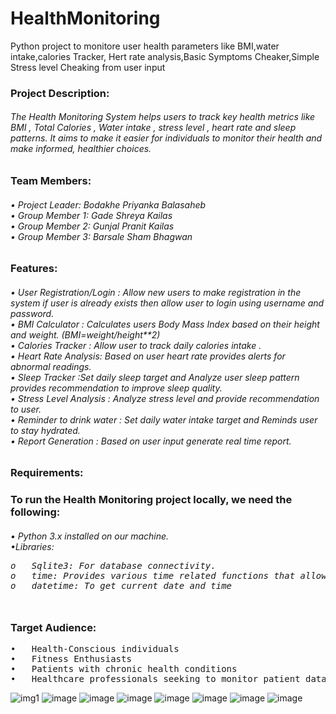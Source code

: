 # HealthMonitoring 
Python project to monitore user health parameters like BMI,water intake,calories Tracker, Hert rate analysis,Basic Symptoms Cheaker,Simple Stress level Cheaking from user input

<h3>Project Description:</h3>
<h6> 
	The Health Monitoring System helps users to track key health metrics like BMI , Total Calories , Water intake , stress level , heart rate and sleep patterns.
It aims to make it easier for individuals to monitor their health and make informed, healthier choices.

</h6>
<h3>Team Members:</h3>
<h6>
•	Project Leader: Bodakhe Priyanka Balasaheb
<br>•	Group Member 1: Gade Shreya Kailas
<br>•	Group Member 2: Gunjal Pranit Kailas
<br>•	Group Member 3: Barsale Sham Bhagwan
</h6>
  
<h3>Features:</h3>
<h6>
•	User Registration/Login : Allow new users to make registration in the system if user is already exists then allow user to login using username and password.
<br>•	BMI Calculator :</strong> Calculates users Body Mass Index based on their height and weight. (BMI=weight/height**2)
<br>•	Calories Tracker : Allow user to track daily calories intake .
<br>•	Heart Rate Analysis: Based on user heart rate provides alerts for abnormal readings.
<br>•	Sleep Tracker :Set daily sleep target and  Analyze user sleep pattern provides recommendation to improve sleep quality.
<br>•	Stress Level Analysis : Analyze stress level and provide recommendation to user.
<br>•	Reminder to drink  water : Set daily water intake target and Reminds user to stay hydrated. 
<br>•	Report Generation : Based on user input generate real time report.
</h6>

<h3>Requirements:</h3>
<h3>To run the Health Monitoring  project locally, we need the following:</h3>
<h6>
•	Python 3.x installed on our machine.
<br>•Libraries:
<p>
  <pre>
o	Sqlite3: For database connectivity.
o	time: Provides various time related functions that allow user to work with times , dates , and timestamps.
o	datetime: To get current date and time 
  </pre>
</p>
</h6>

</h6>
<h3>Target Audience:</h3>
<p>
<pre>
•	Health-Conscious individuals
•	Fitness Enthusiasts
•	Patients with chronic health conditions 
•	Healthcare professionals seeking to monitor patient data
</pre>
</p>

![img1](https://github.com/user-attachments/assets/fcb8b903-0242-48db-bcd8-c366a86ce746)
![image](https://github.com/user-attachments/assets/2c72e8a4-ebc2-4f5c-8b9d-42d6be553a06)
![image](https://github.com/user-attachments/assets/4d99c34f-3dda-434a-a0d6-7717090b81df)
![image](https://github.com/user-attachments/assets/c1ff47e5-9155-4ff3-bd03-31ff8577586a)
![image](https://github.com/user-attachments/assets/9c86dd21-9e43-4d49-a709-6d70881fd090)
![image](https://github.com/user-attachments/assets/eb4cc75e-c549-41f8-a13a-01c4c29b5442)
![image](https://github.com/user-attachments/assets/73c9786e-8592-4430-af78-7f91405610fc)
![image](https://github.com/user-attachments/assets/6d022c8c-2a34-45e4-a16a-3c8a81580a8d)









